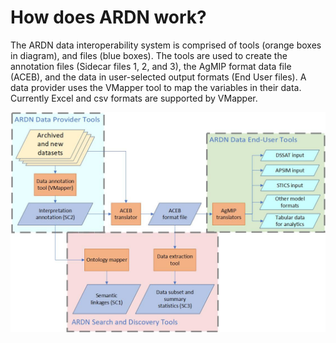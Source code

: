 # How does ARDN work?

The ARDN data interoperability system is comprised of tools (orange boxes in diagram), and files (blue boxes). 
The tools are used to create the annotation files (Sidecar files 1, 2, and 3), the AgMIP format data file (ACEB), and the data in user-selected output formats (End User files).
A data provider uses the VMapper tool to map the variables in their data. Currently Excel and csv formats are supported by VMapper.

![image](https://raw.githubusercontent.com/agmip/ARDN/master/docs/images/ARDN_workflows_v2.jpg)
